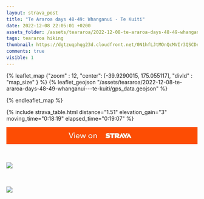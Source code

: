 ```yaml
---
layout: strava_post
title: "Te Araroa days 48-49: Whanganui - Te Kuiti"
date: 2022-12-08 22:05:01 +0200
assets_folder: /assets/teararoa/2022-12-08-te-araroa-days-48-49-whanganui---te-kuiti
tags: teararoa hiking
thumbnail: https://dgtzuqphqg23d.cloudfront.net/0N1hfLJtMOnQcMVIr3QSCDnKz7H5QcihOGIkZ5G_KC8-1024x768.jpg
comments: true
visible: 1
---
```



{% leaflet_map {"zoom" : 12,
                  "center": [-39.9290015, 175.055117],
                 "divId" : "map_size" } %}
    {% leaflet_geojson "/assets/teararoa/2022-12-08-te-araroa-days-48-49-whanganui---te-kuiti/gps_data.geojson" %}

{% endleaflet_map %}





{% include strava_table.html distance="1.51" elevation_gain="3" moving_time="0:18:19" elapsed_time="0:19:07" %}

[![](/assets/strava.jpg)](https://www.strava.com/activities/8225493175)


<br />

![](https://dgtzuqphqg23d.cloudfront.net/0N1hfLJtMOnQcMVIr3QSCDnKz7H5QcihOGIkZ5G_KC8-1024x768.jpg)


<br />

![](https://dgtzuqphqg23d.cloudfront.net/_l2W6nHFAb68OBCakZ5ndHFmEBX7Z98Uqtd0TmWn5Yg-1024x768.jpg)
